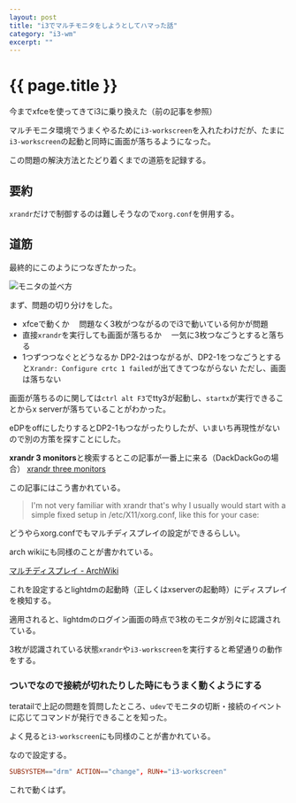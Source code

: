 ```yaml
---
layout: post
title: "i3でマルチモニタをしようとしてハマった話"
category: "i3-wm"
excerpt: ""
---
```


# {{ page.title }}

今までxfceを使ってきてi3に乗り換えた（前の記事を参照）

マルチモニタ環境でうまくやるために`i3-workscreen`を入れたわけだが、たまに`i3-workscreen`の起動と同時に画面が落ちるようになった。

この問題の解決方法とたどり着くまでの道筋を記録する。

## 要約

`xrandr`だけで制御するのは難しそうなので`xorg.conf`を併用する。

## 道筋

最終的にこのようにつなぎたかった。

![モニタの並べ方](https://gyazo.com/53ef3504a73b9f6b0b6ffd777bc30cb1)

まず、問題の切り分けをした。

- xfceで動くか
  　問題なく3枚がつながるのでi3で動いている何かが問題
- 直接`xrandr`を実行しても画面が落ちるか
  　一気に3枚つなごうとすると落ちる
- 1つずつつなぐとどうなるか
  DP2-2はつながるが、DP2-1をつなごうとすると`Xrandr: Configure crtc 1 failed`が出てきてつながらない
  ただし、画面は落ちない

画面が落ちるのに関しては`ctrl alt F3`でtty3が起動し、`startx`が実行できることからx serverが落ちていることがわかった。

eDPをoffにしたりするとDP2-1もつながったりしたが、いまいち再現性がないので別の方策を探すことにした。

**xrandr 3 monitors**と検索するとこの記事が一番上に来る（DackDackGoの場合）
[xrandr three monitors](https://unix.stackexchange.com/questions/315871/xrandr-three-monitors)

この記事にはこう書かれている。

> I'm not very familiar with xrandr that's why I usually would start with a simple fixed setup in /etc/X11/xorg.conf, like this for your case:

どうやらxorg.confでもマルチディスプレイの設定ができるらしい。

arch wikiにも同様のことが書かれている。

[マルチディスプレイ - ArchWiki](https://wiki.archlinux.jp/index.php/%E3%83%9E%E3%83%AB%E3%83%81%E3%83%87%E3%82%A3%E3%82%B9%E3%83%97%E3%83%AC%E3%82%A4)

これを設定するとlightdmの起動時（正しくはxserverの起動時）にディスプレイを検知する。

適用されると、lightdmのログイン画面の時点で3枚のモニタが別々に認識されている。

3枚が認識されている状態`xrandr`や`i3-workscreen`を実行すると希望通りの動作をする。

### ついでなので接続が切れたりした時にもうまく動くようにする

teratailで上記の問題を質問したところ、`udev`でモニタの切断・接続のイベントに応じてコマンドが発行できることを知った。

よく見ると`i3-workscreen`にも同様のことが書かれている。

なので設定する。

```conf
SUBSYSTEM=="drm" ACTION=="change", RUN+="i3-workscreen"
```

これで動くはず。
